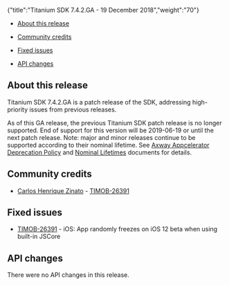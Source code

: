 {"title":"Titanium SDK 7.4.2.GA - 19 December 2018","weight":"70"} 

*   [About this release](#Aboutthisrelease)
    
*   [Community credits](#Communitycredits)
    
*   [Fixed issues](#Fixedissues)
    
*   [API changes](#APIchanges)
    

## About this release

Titanium SDK 7.4.2.GA is a patch release of the SDK, addressing high-priority issues from previous releases.

As of this GA release, the previous Titanium SDK patch release is no longer supported. End of support for this version will be 2019-06-19 or until the next patch release. Note: major and minor releases continue to be supported according to their nominal lifetime. See [Axway Appcelerator Deprecation Policy](/docs/appc/AMPLIFY_Appcelerator_Services_Overview/Axway_Appcelerator_Deprecation_Policy/) and [Nominal Lifetimes](/docs/appc/AMPLIFY_Appcelerator_Services_Overview/Axway_Appcelerator_Product_Lifecycle/#NominalLifetimes) documents for details.

## Community credits

*   [Carlos Henrique Zinato](https://github.com/chmiiller) - [TIMOB-26391](https://jira.appcelerator.org/browse/TIMOB-26391)
    

## Fixed issues

*   [TIMOB-26391](https://jira.appcelerator.org/browse/TIMOB-26391) - iOS: App randomly freezes on iOS 12 beta when using built-in JSCore
    

## API changes

There were no API changes in this release.